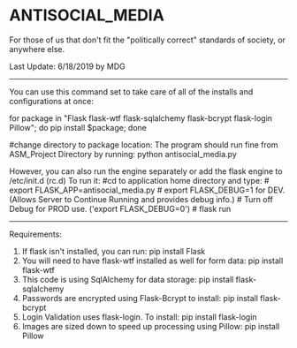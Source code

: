 # ANTISOCIAL_MEDIA
For those of us that don't fit the "politically correct" standards of society, or anywhere else.

Last Update: 6/18/2019 by MDG
*****************************************************************************************************************
You can use this command set to take care of all of the installs and configurations at once:

for package in "Flask flask-wtf flask-sqlalchemy flask-bcrypt flask-login Pillow"; do pip install $package; done

#change directory to package location:
The program should run fine from ASM_Project Directory by running: python antisocial_media.py

However, you can also run the engine separately or add the flask engine to /etc/init.d (rc.d)
To run it:
	#cd to application home directory and type:
	# export FLASK_APP=antisocial_media.py
	# export FLASK_DEBUG=1 for DEV. (Allows Server to Continue Running and provides debug info.)
	#		Turn off Debug for PROD use. ('export FLASK_DEBUG=0')
	# flask run
******************************************************************************************************************

Requirements: 
1. If flask isn't installed, you can run: pip install Flask
2. You will need to have flask-wtf installed as well for form data: pip install flask-wtf
3. This code is using SqlAlchemy for data storage: pip install flask-sqlalchemy
4. Passwords are encrypted using Flask-Bcrypt to install: pip install flask-bcrypt
5. Login Validation uses flask-login. To install: pip install flask-login
6. Images are sized down to speed up processing using Pillow: pip install Pillow
